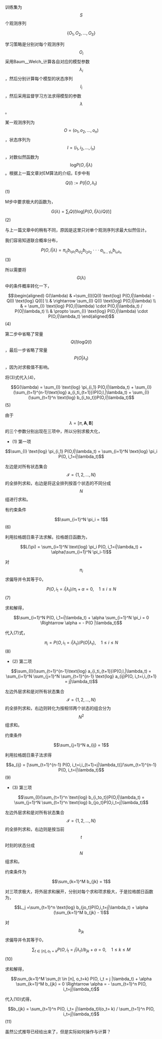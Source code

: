 训练集为$$S$$ 个观测序列

$$\lbrace O_1, O_2, ..., O_S \rbrace$$

学习策略是分别对每个观测序列$$O_i$$ 采用Baum\__Welch_计算各自对应的模型参数$$\lambda_i$$，然后分别计算每个模型的状态序列$$I_i$$，然后采用监督学习方法求得模型的参数$$\lambda$$。

某一观测序列为$$O = (o_1,o_2,...,o_n)$$，状态序列为$$I = (i_1,i_2,...,i_n)$$，对数似然函数为$$\text{log}P(O,I|\lambda)$$。根据上一篇文章对EM算法的介绍，E步中有

$$Q(I) := P(I|O, \lambda_t)$$                                                                                                                                         \(1\)

M步中要求极大的函数为，

$$G(\lambda) = \sum_{I} Q(I) \text{log} [P(O,I|\lambda) / Q(I)]$$                                                                                                  \(2\)

与上一篇文章中的稍有不同，原因是这里只对单个观测序列求最大似然估计。

我们容易知道联合概率分布，

$$P(O,I|\lambda) = \pi_{i_1} b_{i_1o_1}a_{i_1i_2}b_{i_2o_2} \cdot \cdot \cdot a_{i_{n-1} i_n}b_{i_n o_n}$$                                                                                                    \(3\)

所以需要将$$G(\lambda)$$ 中的条件概率转化一下，

$$\begin{aligned} G(\lambda) & =\sum_{I}[Q(I) \text{log} P(O,I|\lambda) - Q(I) \text{log} Q(I)] \\ & \rightarrow \sum_{I} Q(I) \text{log} P(O,I|\lambda) \\ & = \sum_{I} \text{log} P(O,I|\lambda) \cdot P(O,I|\lambda_t) / P(O|\lambda_t)  \\ & \propto \sum_{I} \text{log} P(O,I|\lambda) \cdot P(O,I|\lambda_t) \end{aligned}$$                                                                                  \(4\)

第二步中省略了常量$$Q(I) \text{log} Q(I)$$，最后一步省略了常量$$P(O|\lambda_t)$$，因为对求极值不影响。

将\(3\)式代入\(4\)，

$$G(\lambda) = \sum_{I} \text{log} \pi_{i_1} P(O,I|\lambda_t) + \sum_{I}(\sum_{t=1}^{n-1}\text{log} a_{i_ti_{t+1}})P(O,I,|\lambda_t) + \sum_{I}(\sum_{t=1}^n \text{log} b_{i_to_t})P(O,I|\lambda_t)$$    \(5\)

由于$$\lambda=[\pi, \mathbf A, \mathbf B]$$的三个参数分别出现在三项中，所以分别求极大化，

* \(1\) 第一项

$$\sum_{I} \text{log} \pi_{i_1} P(O,I|\lambda_t) = \sum_{i=1}^N \text{log} \pi_i P(O, i_1=i|\lambda_t)$$

左边是对所有状态集合 $$\mathcal I = \lbrace 1,2,...,N \rbrace$$的全排列求和，右边是将这全排列按首个状态的不同分成$$N$$ 组进行求和。

有约束条件

$$\sum_{i=1}^N \pi_i = 1$$                                                                                                                                                    \(6\)

利用拉格朗日乘子法求解。拉格朗日函数为，

$$L(\pi) = \sum_{i=1}^N \text{log} \pi_i P(O, i_1=i|\lambda_t) + \alpha(\sum_{i=1}^N \pi_i-1)$$

对$$\pi_i$$ 求偏导并令其等于0，

$$P(O,i_1=i|\lambda_t) / \pi_i + \alpha = 0, \quad 1 \le i \le N$$                                                                                             \(7\)                                                        

求和解得，

$$\sum_{i=1}^N P(O, i_1=i|\lambda_t) + \alpha \sum_{i=1}^N \pi_i = 0 \Rightarrow \alpha = - P(O |\lambda_t)$$

代入\(7\)式，

$$\pi_i = P(O, i_1=i|\lambda_t) / P(O|\lambda_t), \quad 1 \le i \le N$$                                                                                        \(8\)

* \(2\) 第二项

$$\sum_{I}(\sum_{t=1}^{n-1}\text{log} a_{i_ti_{t+1}})P(O,I,|\lambda_t) = \sum_{i=1}^N \sum_{j=1}^N \sum_{t=1}^{n-1} \text{log} a_{ij}P(O, i_t=i,i_{t+1} = j|\lambda_t)$$

左边外层求和是对所有状态集合$$\mathcal I = \lbrace 1,2,...,N \rbrace$$的全排列求和，右边则转化为按相邻两个状态的组合分为$$N^2$$ 组求和。

约束条件

$$\sum_{j=1}^N a_{ij} = 1$$

利用拉格朗日乘子法求得

$$a_{ij} = [\sum_{t=1}^{n-1} P(O, i_t=i,i_{t+1}=j|\lambda_t)]/\sum_{t=1}^{n-1} P(O, i_t=i|\lambda_t)$$                                                           \(9\)

* \(3\) 第三项

$$\sum_{I}(\sum_{t=1}^n \text{log} b_{i_to_t})P(O,I|\lambda_t) = \sum_{j=1}^N \sum_{t=1}^n \text{log} b_{jo_t}P(O,i_t=j|\lambda_t)$$

左边外层求和是对所有状态集合$$\mathcal I = \lbrace 1,2,...,N \rbrace$$的全排列求和，右边则是按当前$$t$$ 时刻的状态分成$$N$$ 组求和。

约束条件为

$$\sum_{k=1}^M b_{jk} = 1$$

对三项求极大，将外层求和展开，分别对每个求和项求极大，于是拉格朗日函数为，

$$L_j =\sum_{t=1}^n \text{log} b_{jo_t}P(O,i_t=j|\lambda_t) + \alpha (\sum_{k=1}^M b_{jk} - 1)$$

对$$b_{jk} $$ 求偏导并令其等于0，

$$\sum_{t \in [n], o_t = k} P(O, i_t=j|\lambda_t) / b_{jk} + \alpha = 0, \quad 1 \le k \le M$$                                                                            \(10\)   

求和解得，

$$\sum_{k=1}^M \sum_{t \in [n], o_t=k} P(O, i_t = j |\lambda_t) + \alpha \sum_{k=1}^M b_{jk} = 0 \Rightarrow \alpha = - \sum_{t=1}^n P(O, i_t=j|\lambda_t)$$

代入\(10\)式得，

$$b_{jk} = \sum_{t=1}^n P(O, i_t= j|\lambda_t)I(o_t= k) / \sum_{t=1}^n P(O, i_t=j|\lambda_t)$$                                                                  \(11\)

虽然公式推导已经给出来了，但是实际如何操作与计算？



